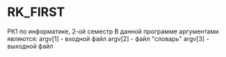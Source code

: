 # RK_FIRST
РК1 по информатике, 2-ой семестр
В данной программе аргументами являются:
argv[1] - входной файл
argv[2] - файл "словарь"
argv[3] - выходной файл
